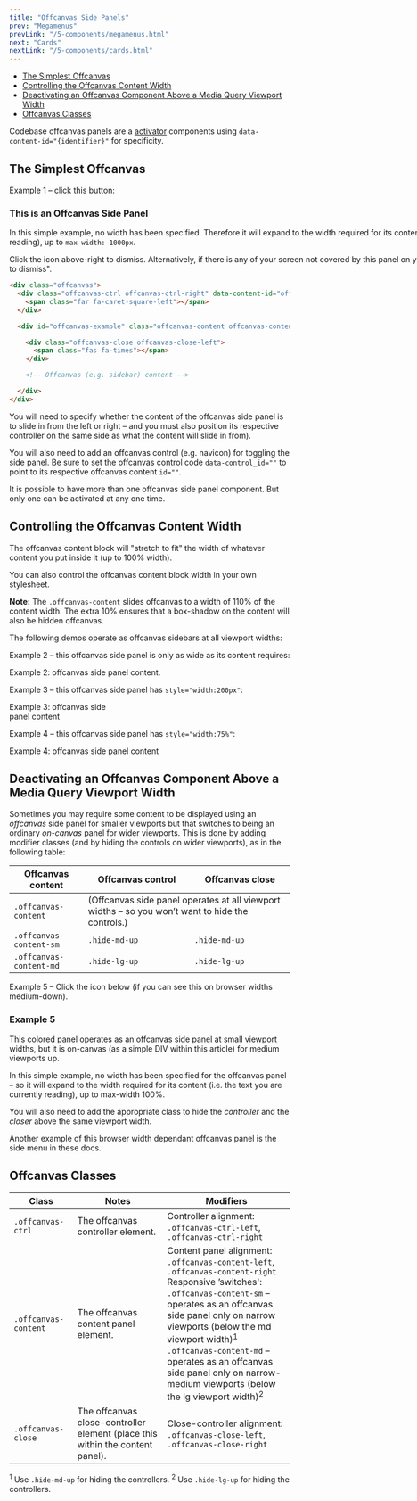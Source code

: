 ```yaml
---
title: "Offcanvas Side Panels"
prev: "Megamenus"
prevLink: "/5-components/megamenus.html"
next: "Cards"
nextLink: "/5-components/cards.html"
---
```


<div class="on-page-toc b-thin rounded mb-3e py-1e">
  <ul class="menu small">
    <li class="menu-item"><a href="#the-simplest-offcanvas">The Simplest Offcanvas</a></li>
    <li class="menu-item"><a href="#controlling-the-offcanvas-content-width">Controlling the Offcanvas Content Width</a></li>
    <li class="menu-item"><a href="#deactivating-an-offcanvas-component-above-a-media-query-viewport-width">Deactivating an Offcanvas Component Above a Media Query Viewport Width</a></li>
    <li class="menu-item"><a href="#offcanvas-classes">Offcanvas Classes</a></li>
  </ul>
</div>

<p class="h4 thin">Codebase offcanvas panels are a <a href="../5-components/activator.html">activator</a> components using <code>data-content-id="{identifier}"</code> for specificity.</p>

## The Simplest Offcanvas

Example 1 – click this button: <span class="offcanvas-ctrl" data-content-id="oc-example"><span class="btn btn-icon small"><span class="far fa-caret-square-left"></span></span></span>

<div class="offcanvas-content offcanvas-content-left p-3e bg-theme-2" id="oc-example" style="width:1000px">
  <div class="offcanvas-close offcanvas-close-right">
    <span class="fas fa-times"></span>
  </div>
  <h3>This is an Offcanvas Side Panel</h3>
  <p>In this simple example, no width has been specified. Therefore it will expand to the width required for its content (i.e. the text you are currently reading), up to <code class="b-thin">max-width: 1000px</code>.</p>
  <p>Click the <span class="fas fa-times"></span> icon above-right to dismiss. Alternatively, if there is any of your screen not covered by this panel on your device, then you can "click outside to dismiss".</p>
</div>

```HTML
<div class="offcanvas">
  <div class="offcanvas-ctrl offcanvas-ctrl-right" data-content-id="offcanvas-example">
    <span class="far fa-caret-square-left"></span>
  </div>

  <div id="offcanvas-example" class="offcanvas-content offcanvas-content-right">

    <div class="offcanvas-close offcanvas-close-left">
      <span class="fas fa-times"></span>
    </div>

    <!-- Offcanvas (e.g. sidebar) content -->

  </div>
</div>
```

You will need to specify whether the content of the offcanvas side panel is to slide in from the left or right – and you must also position its respective controller on the same side as what the content will slide in from).

You will also need to add an offcanvas control (e.g. navicon) for toggling the side panel. Be sure to set the offcanvas control code `data-control_id=""` to point to its respective offcanvas content `id=""`.

It is possible to have more than one offcanvas side panel component. But only one can be activated at any one time.

## Controlling the Offcanvas Content Width

The offcanvas content block will "stretch to fit" the width of whatever content you put inside it (up to 100% width).

You can also control the offcanvas content block width in your own stylesheet.

<p class="bg-theme-2 p-2e"><b>Note:</b> The <code>.offcanvas-content</code> slides offcanvas to a width of <span class="bold">110%</span> of the content width. The extra 10% ensures that a box-shadow on the content will also be hidden offcanvas.</p>

The following demos operate as offcanvas sidebars at all viewport widths:

Example 2 – this offcanvas side panel is only as wide as its content requires: <span class="offcanvas-ctrl mb-3e" data-content-id="oc-ex-2"><span class="btn btn-icon small"><span class="far fa-caret-square-right"></span></span></span>

<div class="offcanvas-content offcanvas-content-right bg-theme-2 p-2e" id="oc-ex-2">
  <div class="offcanvas-close offcanvas-close-left"><span class="fas fa-times"></span></div>Example 2: offcanvas side panel content.
</div>

Example 3 – this offcanvas side panel has `style="width:200px"`: <span class="offcanvas-ctrl mb-3e" data-content-id="oc-ex-3"><span class="btn btn-icon small"><span class="far fa-caret-square-right"></span></span></span>

<div class="offcanvas-content offcanvas-content-right bg-theme-2 p-2e" id="oc-ex-3" style="width:200px">
  <div class="offcanvas-close offcanvas-close-left"><span class="fas fa-times"></span></div>
  Example 3: offcanvas side panel content
</div>

Example 4 – this offcanvas side panel has `style="width:75%"`: <span class="offcanvas-ctrl mb-3e" data-content-id="oc-ex-4"><span class="btn btn-icon small"><span class="far fa-caret-square-right"></span></span></span>

<div class="offcanvas-content offcanvas-content-right bg-theme-2 p-2e" id="oc-ex-4" style="width:75%">
  <div class="offcanvas-close offcanvas-close-left"><span class="fas fa-times"></span></div>Example 4: offcanvas side panel content
</div>

## Deactivating an Offcanvas Component Above a Media Query Viewport Width

Sometimes you may require some content to be displayed using an _offcanvas_ side panel for smaller viewports but that switches to being an ordinary _on-canvas_ panel for wider viewports. This is done by adding modifier classes (and by hiding the controls on wider viewports), as in the following table:

<table class="table">
  <thead>
    <tr>
      <th>Offcanvas content</th>
      <th>Offcanvas control</th>
      <th>Offcanvas close</th>
    </tr>
  </thead>
  <tbody>
    <tr>
      <td><code>.offcanvas-content</code></td>
      <td colspan="2">(Offcanvas side panel operates at all viewport widths – so you won’t want to hide the controls.)</td>
    </tr>
    <tr>
      <td><code class="nowrap">.offcanvas-content-sm</code></td>
      <td><code class="nowrap">.hide-md-up</code></td>
      <td><code class="nowrap">.hide-md-up</code></td>
    </tr>
    <tr>
      <td><code>.offcanvas-content-md</code></td>
      <td><code>.hide-lg-up</code></td>
      <td><code>.hide-lg-up</code></td>
    </tr>
  </tbody>
</table>

Example 5 – Click the icon below (if you can see this on browser widths medium-down).

<div class="offcanvas-ctrl hide-md-up mb-3e" data-content-id="oc-ex-5"><span class="btn primary btn-icon btn-sm"><span class="far fa-caret-square-left"></span></span></div>
<div class="offcanvas-content offcanvas-content-sm offcanvas-content-left p-3e primary white mb-3e" id="oc-ex-5">
  <div class="offcanvas-close offcanvas-close-right hide-md-up"><span class="fas fa-times"></span></div>
  <h3>Example 5</h3>
  <p>This colored panel operates as an offcanvas side panel at small viewport widths, but it is on-canvas (as a simple DIV within this article) for medium viewports up.</p>
  <p class="hide-md-up">In this simple example, no width has been specified for the offcanvas panel – so it will expand to the width required for its content (i.e. the text you are currently reading), up to max-width 100%. </p>
</div>

You will also need to add the appropriate class to hide the _controller_ and the _closer_ above the same viewport width.

<div class="mb-3e p-2e bg-theme-2">Another example of this browser width dependant offcanvas panel is the side menu in these docs.</div>

## Offcanvas Classes

<table class="table">
  <thead>
    <tr>
      <th>Class</th>
      <th>Notes</th>
      <th>Modifiers</th>
    </tr>
  </thead>
  <tbody>
    <tr>
      <td><code>.offcanvas-ctrl</code></td>
      <td>The <span class="nowrap">offcanvas</span> controller element.</td>
      <td>Controller alignment: <br><code class="nowrap">.offcanvas-ctrl-left</code>, <code class="nowrap">.offcanvas-ctrl-right</code></td>
    </tr>
    <tr>
      <td><code class="nowrap">.offcanvas-content</code></td>
      <td>The <span class="nowrap">offcanvas</span> content panel element.</td>
      <td>Content panel alignment: <br><code class="nowrap">.offcanvas-content-left</code>, <code class="nowrap">.offcanvas-content-right</code> <br>
        Responsive ’switches': <br>
        <code class="nowrap">.offcanvas-content-sm</code> – operates as an offcanvas side panel only on narrow viewports (below the md viewport width)<sup>1</sup> <br>
        <code class="nowrap">.offcanvas-content-md</code> – operates as an offcanvas side panel only on narrow-medium viewports (below the lg viewport width)<sup>2</sup>
      </td>
    </tr>
    <tr>
      <td><code>.offcanvas-close</code></td>
      <td>The <span class="nowrap">offcanvas</span> close-controller element (place this within the content panel).</td>
      <td>Close-controller alignment: <br><code class="nowrap">.offcanvas-close-left</code>, <code class="nowrap">.offcanvas-close-right</code></td>
    </tr>
  </tbody>
</table>

<sup>1</sup> Use `.hide-md-up` for hiding the controllers.
<sup>2</sup> Use `.hide-lg-up` for hiding the controllers.
